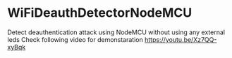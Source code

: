 # WiFiDeauthDetectorNodeMCU
Detect deauthentication attack using NodeMCU without using any external leds
Check following video for demonstaration
https://youtu.be/Xz7QQ-xyBqk
